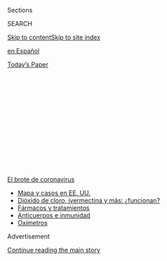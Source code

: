 <div id="app">

<div>

<div>

<div>

<div class="NYTAppHideMasthead css-1q2w90k e1suatyy0">

<div class="section css-ui9rw0 e1suatyy2">

<div class="css-eph4ug er09x8g0">

<div class="css-6n7j50">

</div>

<span class="css-1dv1kvn">Sections</span>

<div class="css-10488qs">

<span class="css-1dv1kvn">SEARCH</span>

</div>

[Skip to content](#site-content)[Skip to site index](#site-index)

</div>

<div id="masthead-section-label" class="css-1wr3we4 eaxe0e00">

[en
Español](https://www.nytimes.com/es/)

</div>

<div class="css-10698na e1huz5gh0">

</div>

</div>

<div id="masthead-bar-one" class="section hasLinks css-15hmgas e1csuq9d3">

<div class="css-uqyvli e1csuq9d0">

</div>

<div class="css-1uqjmks e1csuq9d1">

</div>

<div class="css-9e9ivx">

[](https://myaccount.nytimes.com/auth/login?response_type=cookie&client_id=vi)

</div>

<div class="css-1bvtpon e1csuq9d2">

[Today’s
Paper](https://www.nytimes.com/section/todayspaper)

</div>

</div>

</div>

</div>

<div data-aria-hidden="false">

<div id="site-content" data-role="main">

<div>

<div class="css-1aor85t" style="opacity:0.000000001;z-index:-1;visibility:hidden">

<div class="css-1hqnpie">

<div class="css-epjblv">

<span class="css-17xtcya">[en
Español](/es/)</span><span class="css-x15j1o">|</span><span class="css-fwqvlz">Los
mercados de China, epicentro de un brote
letal</span>

</div>

<div class="css-k008qs">

<div class="css-1iwv8en">

<span class="css-18z7m18"></span>

<div>

</div>

</div>

<span class="css-1n6z4y">https://nyti.ms/2GscLPB</span>

<div class="css-1705lsu">

<div class="css-4xjgmj">

<div class="css-4skfbu" data-role="toolbar" data-aria-label="Social Media Share buttons, Save button, and Comments Panel with current comment count" data-testid="share-tools">

  - 
  - 
  - 
  - 
    
    <div class="css-6n7j50">
    
    </div>

  - 

</div>

</div>

</div>

</div>

</div>

</div>

<div id="NYT_TOP_BANNER_REGION" class="css-13pd83m">

<div>

<div id="styln-prism-menu-1594831588949" class="section interactive-content interactive-size-medium css-1edisqu">

<div class="css-17ih8de interactive-body">

<div id="scroll-container" class="css-1gj85ro">

[<span class="styln-title-wrap"><span class="css-1pje3qr">El brote
de</span><span class="css-1pje3qr">
coronavirus</span></span>](https://www.nytimes.com/es/spotlight/coronavirus?action=click&pgtype=Article&state=default&region=TOP_BANNER&context=storylines_menu)

  - [Mapa y casos en EE.
    UU.](https://www.nytimes.com/es/interactive/2020/espanol/mundo/coronavirus-en-estados-unidos.html?action=click&pgtype=Article&state=default&region=TOP_BANNER&context=storylines_menu)
  - [Dióxido de cloro, ivermectina y más:
    ¿funcionan?](https://www.nytimes.com/es/2020/07/23/espanol/america-latina/bolivia-cloro-coronavirus-ivermectina.html?action=click&pgtype=Article&state=default&region=TOP_BANNER&context=storylines_menu)
  - [Fármacos y
    tratamientos](https://www.nytimes.com/es/interactive/2020/science/coronavirus-tratamientos-curas.html?action=click&pgtype=Article&state=default&region=TOP_BANNER&context=storylines_menu)
  - [Anticuerpos e
    inmunidad](https://www.nytimes.com/es/2020/07/28/espanol/ciencia-y-tecnologia/anticuerpos-coronavirus-inmunidad.html?action=click&pgtype=Article&state=default&region=TOP_BANNER&context=storylines_menu)
  - [Oxímetros](https://www.nytimes.com/es/2020/04/29/espanol/estilos-de-vida/oximetro-para-que-sirve.html?action=click&pgtype=Article&state=default&region=TOP_BANNER&context=storylines_menu)

</div>

</div>

</div>

</div>

</div>

<div id="top-wrapper" class="css-1sy8kpn">

<div id="top-slug" class="css-l9onyx">

Advertisement

</div>

[Continue reading the main
story](#after-top)

<div class="ad top-wrapper" style="text-align:center;height:100%;display:block;min-height:250px">

<div id="top" class="place-ad" data-position="top" data-size-key="top">

</div>

</div>

<div id="after-top">

</div>

</div>

<div>

<div id="sponsor-wrapper" class="css-1hyfx7x">

<div id="sponsor-slug" class="css-19vbshk">

Supported by

</div>

[Continue reading the main
story](#after-sponsor)

<div id="sponsor" class="ad sponsor-wrapper" style="text-align:center;height:100%;display:block">

</div>

<div id="after-sponsor">

</div>

</div>

<div class="css-186x18t">

</div>

<div class="css-1vkm6nb ehdk2mb0">

# Los mercados de China, epicentro de un brote letal

</div>

El coronavirus, propagado desde Wuhan, se ha relacionado con la venta de
fauna salvaje en un mercado que los expertos describen como una
incubadora perfecta para nuevos patógenos.

<div class="css-79elbk" data-testid="photoviewer-wrapper">

<div class="css-z3e15g" data-testid="photoviewer-wrapper-hidden">

</div>

<div class="css-1a48zt4 ehw59r15" data-testid="photoviewer-children">

![<span class="css-16f3y1r e13ogyst0" data-aria-hidden="true">Un mercado
en Shenzhen, China, en 2016. Los mercados chinos ahora se han
relacionado con la propagación de un nuevo virus dos veces en dos
décadas.</span><span class="css-cnj6d5 e1z0qqy90" itemprop="copyrightHolder"><span class="css-1ly73wi e1tej78p0">Credit...</span><span><span>Lam
Yik Fei para The New York
Times</span></span></span>](https://static01.nyt.com/images/2020/01/26/world/26china-markets-ES/merlin_109975373_dfea2ef7-3f1c-4d39-aa01-edfe8ac73acc-articleLarge.jpg?quality=75&auto=webp&disable=upscale)

</div>

</div>

<div class="css-18e8msd">

<div class="css-vp77d3 epjyd6m0">

<div class="css-hus3qt ey68jwv0" data-aria-hidden="true">

[![Steven Lee
Myers](https://static01.nyt.com/images/2018/10/15/multimedia/author-steven-lee-myers/author-steven-lee-myers-thumbLarge.png
"Steven Lee Myers")](https://www.nytimes.com/by/steven-lee-myers)

</div>

<div class="css-1baulvz">

Por [<span class="css-1baulvz last-byline" itemprop="name">Steven Lee
Myers</span>](https://www.nytimes.com/by/steven-lee-myers)

</div>

</div>

  - 27 de enero de
    2020

  - 
    
    <div class="css-4xjgmj">
    
    <div class="css-d8bdto" data-role="toolbar" data-aria-label="Social Media Share buttons, Save button, and Comments Panel with current comment count" data-testid="share-tools">
    
      - 
      - 
      - 
      - 
        
        <div class="css-6n7j50">
        
        </div>
    
      - 
    
    </div>
    
    </div>

</div>

<div class="css-mdjrty">

[Read in
English](https://www.nytimes.com/2020/01/25/world/asia/china-markets-coronavirus-sars.html "Read in English")

</div>

</div>

<div class="section meteredContent css-1r7ky0e" name="articleBody" itemprop="articleBody">

<div class="css-1fanzo5 StoryBodyCompanionColumn">

<div class="css-53u6y8">

LANGFANG, China — El mercado típico de China tiene frutas y verduras,
cortes de res, cerdo y cordero, pollos enteros desplumados (con todo y
cabezas y picos), así como cangrejos y peces vivos, que arrojan agua de
peceras que gorgorean. Algunos mercados venden cosas más inusuales, como
serpientes vivas, tortugas y cigarras, cuyos, ratas de bambú, tejones,
erizos, nutrias, civetas de las palmeras e incluso lobeznos.

Los mercados son característicos de varias ciudades chinas y ahora, al
menos por segunda vez en dos décadas, han sido la fuente de una epidemia
que ha diseminado el miedo, [agobiado a la burocracia del Partido
Comunista](https://www.nytimes.com/2020/01/25/world/asia/coronavirus-crisis-china-response.html)y
expuesto los riesgos epidemiológicos que pueden surgir en lugares donde
convergen los humanos y la fauna silvestre.

El [nuevo
coronavirus](https://www.nytimes.com/es/2020/01/21/espanol/ciencia-y-tecnologia/coronavirus-sintomas.html),
que ha cobrado al menos 56 vidas y enfermado a más de 1370 personas en
China y en todo el mundo,[se cree que se
propagó](https://www.nytimes.com/es/2020/01/21/espanol/ciencia-y-tecnologia/coronavirus-sintomas.html)precisamente
desde uno de estos lugares: un mercado de venta al mayoreo en Wuhan, una
ciudad en el centro de China, donde los vendedores comerciaban de manera
legal con animales vivos en condiciones de hacinamiento.

</div>

</div>

<div>

</div>

<div class="css-1fanzo5 StoryBodyCompanionColumn">

<div class="css-53u6y8">

“Así es como surgen enfermedades nuevas y nacientes que la población
humana nunca antes ha visto”, afirmó Kevin J. Olival, biólogo y
vicepresidente de investigación en EcoHealth Alliance, una organización
de investigación sin fines de lucro, que le ha dado seguimiento a brotes
anteriores.

</div>

</div>

<div class="css-1fanzo5 StoryBodyCompanionColumn">

<div class="css-53u6y8">

Si bien la trayectoria exacta del patógeno no ha sido establecida,
funcionarios del gobierno y científicos dijeron que la nueva enfermedad
tenía similitudes ominosas con el brote del SARS (por su sigla en
inglés, que en español significa síndrome respiratorio agudo grave,
SRAG), a finales de 2002, cuando murieron casi 800 personas y se
enfermaron miles más en todo el mundo.

Ahora, conforme el gobierno lucha para [contener la ira del público por
el
brote](https://www.nytimes.com/2020/01/23/world/asia/china-coronavirus-outbreak.html),
debe enfrentarse a exigencias de que haga más para regular la venta de
la fauna silvestre, o incluso que la prohíba. Asimismo, también debe
responder a cada vez más preguntas sobre por qué las cosas han cambiado
tan poco en los diecisiete años desde el brote de SARS.

</div>

</div>

<div class="css-79elbk" data-testid="photoviewer-wrapper">

<div class="css-z3e15g" data-testid="photoviewer-wrapper-hidden">

</div>

<div class="css-1a48zt4 ehw59r15" data-testid="photoviewer-children">

![<span class="css-16f3y1r e13ogyst0" data-aria-hidden="true">Un mercado
en Langfang, a 56 kilómetros al sur de Beijing, el jueves, un día antes
de que se anunciaran nuevas restricciones nacionales sobre la venta de
algunos
animales.</span><span class="css-cnj6d5 e1z0qqy90" itemprop="copyrightHolder"><span class="css-1ly73wi e1tej78p0">Credit...</span><span>Giulia
Marchi para The New York
Times</span></span>](https://static01.nyt.com/images/2020/01/25/world/25china-markets-2-ES/merlin_167645469_de8b26dd-8269-4f9d-b671-8657ee02dfb6-articleLarge.jpg?quality=75&auto=webp&disable=upscale)

</div>

</div>

<div class="css-1fanzo5 StoryBodyCompanionColumn">

<div class="css-53u6y8">

En suma, el [SARS fue
rastreado](https://www.nytimes.com/2003/04/27/world/the-sars-epidemic-the-path-from-china-s-provinces-a-crafty-germ-breaks-out.html)
a un coronavirus que saltó de los murciélagos a las civetas de las
palmeras, una criatura con rasgos felinos considerada una delicia en el
sur de China, y luego saltó a los humanos que participaban ahí en el
comercio de vida silvestre. Según los funcionarios y científicos, el
nuevo virus también parece que se originó en los murciélagos y luego
saltó a otro mamífero, aunque aún no se sabe a cuál.

</div>

</div>

<div class="css-1fanzo5 StoryBodyCompanionColumn">

<div class="css-53u6y8">

El brote más reciente —cuyo alcance aún está por definirse— ha provocado
reclamaciones tanto dentro de China como fuera del país para que haya
mejores regulaciones o incluso se acabe con este sentido de aventura
culinario. Aunque la tortuga y la carne de jabalí no son raras en los
restaurantes chinos, la carne de animales de caza, como la de las
civetas, serpientes o
[pangolines](https://www.nytimes.com/es/2019/04/09/espanol/comercio-especies-pangolin.html)
generalmente solo se consideran exquisiteces en algunas regiones. Su
consumo está motivado tanto por el deseo de hacer alarde de riqueza como
por una mezcla de superstición y fe en los beneficios a la salud que
trae consumir fauna silvestre.

Al poco tiempo de que el Mercado Mayorista de Mariscos Huanan en Wuhan
fue identificado como la fuente más probable de este brote en diciembre,
las autoridades lo cerraron, aunque no quedó claro qué sucedió con los
animales que estaban a la venta ahí. Apenas el 22 de enero los
funcionarios anunciaron que habían prohibido la venta de animales
salvajes en toda la provincia. Dos provincias más, Henan y Mongolia
Interior, también [decretaron la
suspensión](http://m.xinhuanet.com/2020-01/23/c_1125495548.htm)de esta
actividad comercial esta última semana.

El 24 de enero, funcionarios de tres agencias nacionales anunciaron
controles más estrictos, entre ellas la suspensión a nivel nacional de
la venta y el transporte de animales que quizá estén vinculados con el
nuevo coronavirus. La declaración solo especificó a tejones y ratas de
bambú, una especie de roedores del sur de China que vive en matorrales
de bambú, de los que también se alimenta. Ambos habían estado a la venta
en el mercado de
Wuhan.

</div>

</div>

<div class="css-79elbk" data-testid="photoviewer-wrapper">

<div class="css-z3e15g" data-testid="photoviewer-wrapper-hidden">

</div>

<div class="css-1a48zt4 ehw59r15" data-testid="photoviewer-children">

<div class="css-1xdhyk6 erfvjey0">

<span class="css-1ly73wi e1tej78p0">Image</span>

<div class="css-zjzyr8">

<div data-testid="lazyimage-container" style="height:257.77777777777777px">

</div>

</div>

</div>

<span class="css-16f3y1r e13ogyst0" data-aria-hidden="true">La sección
de pescado en el mercado de
Langfang.</span><span class="css-cnj6d5 e1z0qqy90" itemprop="copyrightHolder"><span class="css-1ly73wi e1tej78p0">Credit...</span><span>Giulia
Marchi para The New York Times</span></span>

</div>

</div>

<div class="css-1fanzo5 StoryBodyCompanionColumn">

<div class="css-53u6y8">

La avalancha de acciones tomadas por el gobierno se dio tras profusas
manifestaciones del público en contra de la venta de animales vivos. Una
campaña en Weibo, la red social, atrajo 45 millones de vistas con la
etiqueta \#RejectGameMeat (rechaza la carne de caza).

“Comer animales de caza no cura la impotencia ni tiene propiedades
sanadoras”, escribió Jin Sichen, conductor de televisión en Nankín, una
ciudad en el sureste de China, el 22 de enero [en su página de
Weibo](https://www.weibo.com/1863716232/IqGcXwuXm?from=page_1005051863716232_profile&wvr=6&mod=weibotime&type=comment).
“La carne de estos animales no solo no cura las enfermedades, sino que
puede enfermarte a ti, a tu familia, a tus amigos y a muchas más
personas”.

“Uno tiene que estar mal de la cabeza para comer esa carne solo con el
objetivo de presumir y apantallar”, sostuvo Jin.

</div>

</div>

<div class="css-1fanzo5 StoryBodyCompanionColumn">

<div class="css-53u6y8">

Un grupo de diecinueve académicos chinos también exigió que el gobierno
hiciera más para regular el comercio y al público para que dejara de
comer animales
salvajes.

</div>

</div>

<div class="css-79elbk" data-testid="photoviewer-wrapper">

<div class="css-z3e15g" data-testid="photoviewer-wrapper-hidden">

</div>

<div class="css-1a48zt4 ehw59r15" data-testid="photoviewer-children">

<div class="css-1xdhyk6 erfvjey0">

<span class="css-1ly73wi e1tej78p0">Image</span>

<div class="css-zjzyr8">

<div data-testid="lazyimage-container" style="height:257.77777777777777px">

</div>

</div>

</div>

<span class="css-16f3y1r e13ogyst0" data-aria-hidden="true">Un mercado
en
Pekín</span><span class="css-cnj6d5 e1z0qqy90" itemprop="copyrightHolder"><span class="css-1ly73wi e1tej78p0">Credit...</span><span>Lam
Yik Fei para The New York Times</span></span>

</div>

</div>

<div class="css-1fanzo5 StoryBodyCompanionColumn">

<div class="css-53u6y8">

The Wildlife Conservation Society, una organización con sede en Nueva
York que defiende a los animales, pidió la prohibición mundial de la
venta comercial de fauna en mercados como los de China, arguyendo que
este brote reciente demostraba que era una amenaza para la salud
pública.

Christian Walzer, el director ejecutivo de salud en la organización,
dijo que la increíble diversidad de fauna silvestre en mercados como
estos, donde hay animales metidos en jaulas pequeñas en puestos de
mercados concurridos, era el laboratorio perfecto para la incubación
involuntaria de nuevos virus que pueden penetrar las células humanas.
Los virus se contagian a través de la saliva, la sangre o las heces.

“Cada animal es un paquete de patógenos”, dijo en una entrevista
telefónica.

No obstante, algunos consumidores chinos creen, debido a la medicina
tradicional, que estos animales tienen beneficios para la salud. Los
vendedores, e incluso funcionarios del Estado en los medios oficiales,
han dicho que la fauna silvestre es una fuente alternativa de proteína,
así como una fuente de ingreso en regiones empobrecidas. Un artículo de
la agencia Xinhua a finales del año pasado, por ejemplo, dijo que criar
ratas de bambú ayudaba a sacar a la gente de la pobreza en Guangxi, otra
provincia del sur.

“Es un riesgo de salud pública, no solo en China sino en todas partes”,
dijo.

En el punto más alto del brote de SARS en 2003, las autoridades
prohibieron la venta de civetas y se deshicieron de las existencias
existentes, pero en cuestión de meses t[erminaron la
prohibición](https://www.nytimes.com/2004/01/06/world/who-urges-china-to-use-caution-while-killing-civet-cats.html)
y el comercio se reanudó.

“Está impulsado por intereses”, dijo del brote actual Qin Xianoa,
presidente de la Asociación Capital Animal Welfare, una organización de
defensa en Pekín. “Mucha gente se beneficia del comercio de vida salvaje
hoy en
día”.

</div>

</div>

<div class="css-79elbk" data-testid="photoviewer-wrapper">

<div class="css-z3e15g" data-testid="photoviewer-wrapper-hidden">

</div>

<div class="css-1a48zt4 ehw59r15" data-testid="photoviewer-children">

<div class="css-1xdhyk6 erfvjey0">

<span class="css-1ly73wi e1tej78p0">Image</span>

<div class="css-zjzyr8">

<div data-testid="lazyimage-container" style="height:257.77777777777777px">

</div>

</div>

</div>

<span class="css-16f3y1r e13ogyst0" data-aria-hidden="true">El mercado
de mariscos de Huanan en Wuhan, que se ha relacionado con el nuevo
coronavirus, ha sido desinfectado y
cerrado.</span><span class="css-cnj6d5 e1z0qqy90" itemprop="copyrightHolder"><span class="css-1ly73wi e1tej78p0">Credit...</span><span>Getty
Images</span></span>

</div>

</div>

<div class="css-1fanzo5 StoryBodyCompanionColumn">

<div class="css-53u6y8">

El tráfico de ciertas especies está prohibido, como es el caso de los
pangolines, que están en peligro y que son muy apreciados debido a su
carne y escamas. Pero la Administración Nacional Forestal y de
Pastizales de China permite la cría de 54 animales, aves, reptiles e
insectos, entre ellos ratas almizcleras, ardillas listadas, avestruces,
emús y ciempiés.

En la popular plataforma de comercio Taobao puede encontrarse todo tipo
de animales. **** Una cría de tejón cuesta 1.300 renminbi, o 187
dólares. Un agricultor de Hunan, la provincia directamente al sur de
Hubei, vende civetas —la fuente del SARS— por el equivalente a 215
dólares cada una, o a 200 dólares si uno compra 500 o más.

En el extenso mercado semicerrado en Langfang, un centro de fabricación
de productos electrónicos al sur de Beijing, un vendedor anunciaba un
cocodrilo vivo (por 550 dólares) y un puercoespín (a 115).

Las autoridades de Wuhan no han dado detalles sobre todos los animales
queestaban a la venta en el mercado que ha sido vinculado al nuevo
coronavirus. Los usuarios de redes sociales compartieron una fotografía
de una lista de precios de animales que supuestamente vendía un puesto
en elmercado, pero su autenticidad no se ha verificado.

De acuerdo [con un blog
médico](https://mp.weixin.qq.com/s/_ZgkquIlUYnix2y7WmKPew) publicado en
WeChat, las autoridades sanitarias de Wuhan visitaron el mercado en el
mes de septiembre e inspeccionaron ocho puestos que vendían ranas,
serpientes y erizos, entre otros animales. Todos tenían licencia para
vender y no se hallaron incumplimientos.

A pesar de la propagación del virus en todo el país, una televisora de
Hong Kong, I-Cable News Channel, encontró decenas de animales salvajes
aún a la venta el miércoles en un mercado en Qingyuan, una ciudad en
Guangdong, la provincia donde se originó el SARS.

</div>

</div>

<div class="css-1fanzo5 StoryBodyCompanionColumn">

<div class="css-53u6y8">

La epidemia ya ha hecho que los vendedores estén a la defensiva.

“¿Están seguros de que comer fauna silvestre es la causa de la
epidemia?”, dijo Zheng Ming, el gerente de ventas de una compañía que
vende animales en Yichang, una ciudad a 280 kilómetros de Wuhan. Hasta
la prohibición de la venta que se anunció el 22 de enero, vendía erizos,
civetas, cuyos y ratas de bambú, entre otros.

“Nos apegamos a la ley”, afirmó. “Este es un negocio totalmente legal”.

</div>

</div>

<div>

</div>

<div class="css-1fanzo5 StoryBodyCompanionColumn">

<div class="css-53u6y8">

James Gorman colaboró con este reportaje desde Nueva York. Zoe Mou
colaboró con la investigación desde Pekín, y Claire Fu, desde Chengdú.

-----

</div>

</div>

</div>

<div>

</div>

<div>

</div>

<div>

</div>

<div>

<div id="bottom-wrapper" class="css-1ede5it">

<div id="bottom-slug" class="css-l9onyx">

Advertisement

</div>

[Continue reading the main
story](#after-bottom)

<div id="bottom" class="ad bottom-wrapper" style="text-align:center;height:100%;display:block;min-height:90px">

</div>

<div id="after-bottom">

</div>

</div>

</div>

</div>

</div>

## Site Index

<div>

</div>

## Site Information Navigation

  - [© <span>2020</span> <span>The New York Times
    Company</span>](https://help.nytimes.com/hc/en-us/articles/115014792127-Copyright-notice)

<!-- end list -->

  - [NYTCo](https://www.nytco.com/)
  - [Contact
    Us](https://help.nytimes.com/hc/en-us/articles/115015385887-Contact-Us)
  - [Work with us](https://www.nytco.com/careers/)
  - [Advertise](https://nytmediakit.com/)
  - [T Brand Studio](http://www.tbrandstudio.com/)
  - [Your Ad
    Choices](https://www.nytimes.com/privacy/cookie-policy#how-do-i-manage-trackers)
  - [Privacy](https://www.nytimes.com/privacy)
  - [Terms of
    Service](https://help.nytimes.com/hc/en-us/articles/115014893428-Terms-of-service)
  - [Terms of
    Sale](https://help.nytimes.com/hc/en-us/articles/115014893968-Terms-of-sale)
  - [Site
    Map](https://spiderbites.nytimes.com)
  - [Help](https://help.nytimes.com/hc/en-us)
  - [Subscriptions](https://www.nytimes.com/subscription?campaignId=37WXW)

</div>

</div>

</div>

</div>
